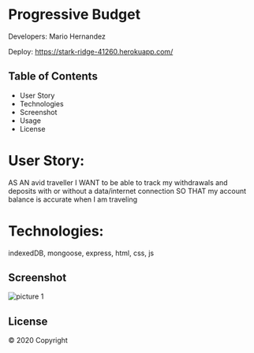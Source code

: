 # Progressive Budget
Developers: Mario Hernandez

Deploy: https://stark-ridge-41260.herokuapp.com/

## Table of Contents

* User Story
* Technologies
* Screenshot
* Usage
* License


# User Story: 

AS AN avid traveller
I WANT to be able to track my withdrawals and deposits with or without a data/internet connection
SO THAT my account balance is accurate when I am traveling


# Technologies:

indexedDB, mongoose, express, html, css, js

## Screenshot


![picture 1](/img/SS.png)  


## License

© 2020 Copyright